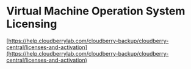 # Virtual Machine Operation System Licensing

[https://help.cloudberrylab.com/cloudberry-backup/cloudberry-central/licenses-and-activation](https://help.cloudberrylab.com/cloudberry-backup/cloudberry-central/licenses-and-activation)

